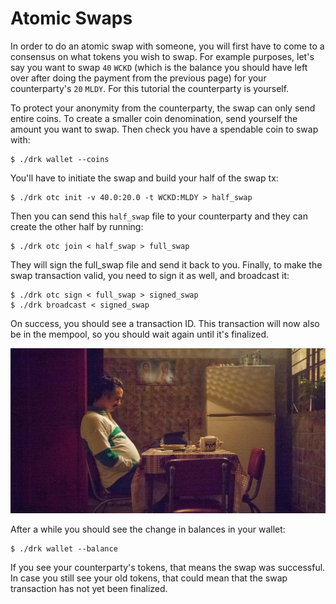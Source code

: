 # Atomic Swaps

In order to do an atomic swap with someone, you will first have to come
to a consensus on what tokens you wish to swap. For example purposes,
let's say you want to swap `40` `WCKD` (which is the balance you
should have left over after doing the payment from the previous page)
for your counterparty's `20` `MLDY`. For this tutorial the counterparty
is yourself.

To protect your anonymity from the counterparty, the swap can only send
entire coins. To create a smaller coin denomination, send yourself
the amount you want to swap. Then check you have a spendable coin to
swap with:

```
$ ./drk wallet --coins
```

You'll have to initiate the swap and build your half of the swap tx:

```
$ ./drk otc init -v 40.0:20.0 -t WCKD:MLDY > half_swap
```

Then you can send this `half_swap` file to your counterparty and they
can create the other half by running:

```
$ ./drk otc join < half_swap > full_swap
```

They will sign the full_swap file and send it back to you. Finally,
to make the swap transaction valid, you need to sign it as well,
and broadcast it:

```
$ ./drk otc sign < full_swap > signed_swap
$ ./drk broadcast < signed_swap
```

On success, you should see a transaction ID. This transaction will now
also be in the mempool, so you should wait again until it's finalized.

![pablo-waiting2](pablo2.jpg)

After a while you should see the change in balances in your wallet:

```
$ ./drk wallet --balance
```

If you see your counterparty's tokens, that means the swap was
successful.  In case you still see your old tokens, that could mean
that the swap transaction has not yet been finalized.
